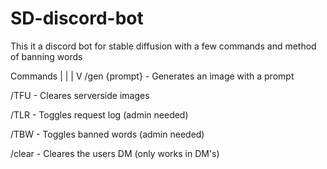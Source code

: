# SD-discord-bot
This it a discord bot for stable diffusion with a few commands and  method of banning words

Commands
 |
 |
 |
 V
/gen {prompt}    - Generates an image with a prompt

/TFU             - Cleares serverside images

/TLR             - Toggles request log (admin needed)

/TBW             - Toggles banned words (admin needed)

/clear           - Cleares the users DM (only works in DM's)

